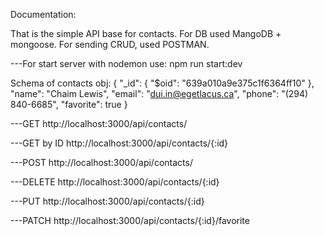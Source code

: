 Documentation:

That is the simple API base for contacts. For DB used MangoDB + mongoose. For
sending CRUD, used POSTMAN.

---For start server with nodemon use: npm run start:dev

Schema of contacts obj: { "\_id": { "$oid": "639a010a9e375c1f6364ff10" },
"name": "Chaim Lewis", "email": "dui.in@egetlacus.ca", "phone": "(294)
840-6685", "favorite": true }

---GET http://localhost:3000/api/contacts/

---GET by ID http://localhost:3000/api/contacts/{:id}

---POST http://localhost:3000/api/contacts/

---DELETE http://localhost:3000/api/contacts/{:id}

---PUT http://localhost:3000/api/contacts/{:id}

---PATCH http://localhost:3000/api/contacts/{:id}/favorite
